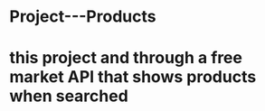 # Project---Products
# this project and through a free market API that shows products when searched
